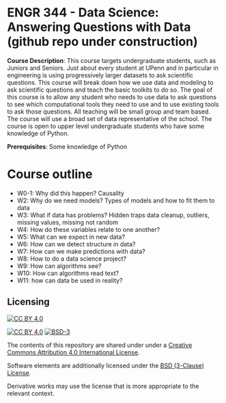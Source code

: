 # ENGR 344 - Data Science: Answering Questions with Data (github repo under construction)

**Course Description**: This course targets undergraduate students, such as Juniors and Seniors. Just about every student at UPenn and in particular in engineering is using progressively larger datasets to ask scientific questions. This course will break down how we use data and modeling to ask scientific questions and teach the basic toolkits to do so. The goal of this course is to allow any student who needs to use data to ask questions to see which computational tools they need to use and to use existing tools to ask those questions. All teaching will be small group and team based. The course will use a broad set of data representative of the school. The course is open to upper level undergraduate students who have some knowledge of Python.

**Prerequisites**: Some knowledge of Python

# Course outline
* W0-1: Why did this happen? Causality
* W2: Why do we need models? Types of models and how to fit them to data
* W3: What if data has problems? Hidden traps 
	data cleanup, outliers, missing values, missing not random
* W4: How do these variables relate to one another? 
* W5: What can we expect in new data? 
* W6: How can we detect structure in data? 
* W7: How can we make predictions with data? 
* W8: How to do a data science project?
* W9: How can algorithms see?
* W10: How can algorithms read text?
* W11: how can data be used in reality?


## Licensing

[![CC BY 4.0][cc-by-image]][cc-by]

[![CC BY 4.0][cc-by-shield]][cc-by] [![BSD-3][bsd-3-shield]][bsd-3]

The contents of this repository are shared under under a [Creative Commons Attribution 4.0 International License][cc-by].

Software elements are additionally licensed under the [BSD (3-Clause) License][bsd-3].

Derivative works may use the license that is more appropriate to the relevant context.

[cc-by]: http://creativecommons.org/licenses/by/4.0/
[cc-by-image]: https://i.creativecommons.org/l/by/4.0/88x31.png
[cc-by-shield]: https://img.shields.io/badge/License-CC%20BY%204.0-lightgrey.svg

[bsd-3]: https://opensource.org/licenses/BSD-3-Clause
[bsd-3-shield]: https://camo.githubusercontent.com/9b9ea65d95c9ef878afa1987df65731d47681336/68747470733a2f2f696d672e736869656c64732e696f2f707970692f6c2f736561626f726e2e737667
